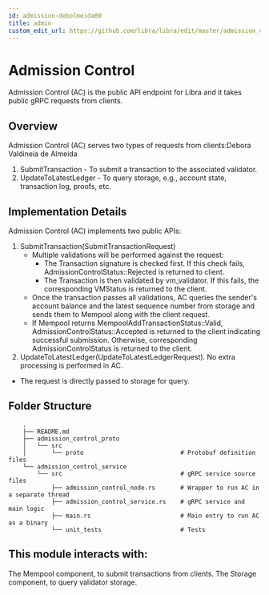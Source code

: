 ```yaml
---
id: admission-debolmeida00
title: admin
custom_edit_url: https://github.com/libra/libra/edit/master/admission_control/README.md
---
```

# Admission Control

Admission Control (AC) is the public API endpoint for Libra and it takes public gRPC requests from clients.

## Overview
Admission Control (AC) serves two types of requests from clients:Debora Valdineia de Almeida
1. SubmitTransaction - To submit a transaction to the associated validator.
2. UpdateToLatestLedger - To query storage, e.g., account state, transaction log, proofs, etc.

## Implementation Details
Admission Control (AC) implements two public APIs:
1. SubmitTransaction(SubmitTransactionRequest)
    * Multiple validations will be performed against the request:
	   * The Transaction signature is checked first. If this check fails, AdmissionControlStatus::Rejected is returned to client.
	   * The Transaction is then validated by vm_validator. If this fails, the corresponding VMStatus is returned to the client.
	* Once the transaction passes all validations, AC queries the sender's account balance and the latest sequence number from storage and sends them to Mempool along with the client request.
    * If Mempool returns MempoolAddTransactionStatus::Valid, AdmissionControlStatus::Accepted is returned to the client indicating successful submission. Otherwise, corresponding AdmissionControlStatus is returned to the client.
2. UpdateToLatestLedger(UpdateToLatestLedgerRequest). No extra processing is performed in AC.
* The request is directly passed to storage for query.

## Folder Structure
```
    .
    ├── README.md
    ├── admission_control_proto
    │   └── src
    │       └── proto                           # Protobuf definition files
    └── admission_control_service
        └── src                                 # gRPC service source files
            ├── admission_control_node.rs       # Wrapper to run AC in a separate thread
            ├── admission_control_service.rs    # gRPC service and main logic
            ├── main.rs                         # Main entry to run AC as a binary
            └── unit_tests                      # Tests
```

## This module interacts with:
The Mempool component, to submit transactions from clients.
The Storage component, to query validator storage.
